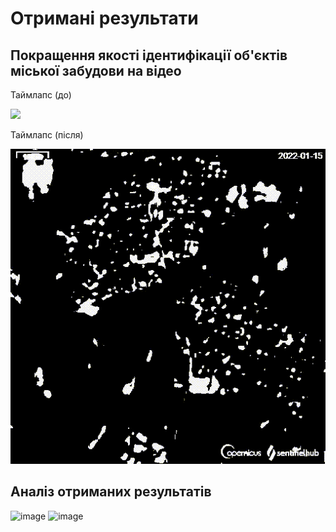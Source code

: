# Отримані результати

## Покращення якості ідентифікації об'єктів міської забудови на відео

Таймлапс (до)

![](https://github.com/zerorchik/CV_6_labs/assets/103893849/863aaab5-a765-45ea-93ba-236dea4580b7)

Таймлапс (після)

![](lab_4/result_video.gif)

## Аналіз отриманих результатів

![image](https://github.com/zerorchik/CV_6_labs/assets/103893849/ecbd7741-996a-4c64-a666-98504a085c62)
![image](https://github.com/zerorchik/CV_6_labs/assets/103893849/e49ed769-fd8e-4819-a448-6e964cad3a24)
